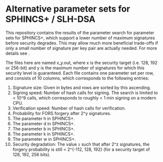 # Alternative parameter sets for SPHINCS+ / SLH-DSA

This repository contains the results of the parameter search for parameter sets for SPHINCS+, which support a lower number of maximum signatures before
security degrades. This may allow much more beneficial trade-offs if only a small number of signature per key pair are actually needed. For more
details see .

The files here are named x_y.out, where x is the security target (i.e. 128, 192 or 256-bit) and y is the maximum number of signatures for which this security level is guaranteed.
Each file contains one parameter set per row, and consists of 10 columns, which corresponds to the following entries:
1) Signature size: Given in bytes and rows are sorted by this ascending.
2) Signing speed: Number of hash calls for signing. The search is limited to < 10^9 calls, which corresponds to roughly < 1 min signing on a modern CPU.
3) Verification speed: Number of hash calls for verification.
4) Probability for FORS forgery after 2^y signatures.
5) The parameter h in SPHINCS+.
6) The parameter d in SPHINCS+.
7) The parameter b in SPHINCS+.
8) The parameter k in SPHINCS+.
9) The parameter w in SPHINCS+.
10) Security degradation: The value `z` such that after 2^z signatures, the forgery probability is still < 2^{-112, 128, 192} (for a security target of 128, 192, 256 bits).
